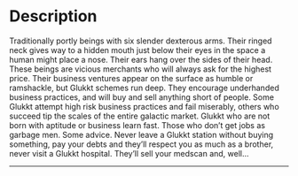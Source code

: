 # Description
Traditionally portly beings with six slender dexterous arms. Their ringed neck gives way to a hidden mouth just below their eyes in the space a human might place a nose. Their ears hang over the sides of their head. These beings are vicious merchants who will always ask for the highest price. Their business ventures appear on the surface as humble or ramshackle, but Glukkt schemes run deep. They encourage underhanded business practices, and will buy and sell anything short of people. Some Glukkt attempt high risk business practices and fail miserably, others who succeed tip the scales of the entire galactic market. Glukkt who are not born with aptitude or business learn fast. Those who don’t get jobs as garbage men. Some advice. Never leave a Glukkt station without buying something, pay your debts and they’ll respect you as much as a brother, never visit a Glukkt hospital. They’ll sell your medscan and, well…

---
